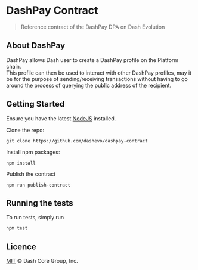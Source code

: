 # DashPay Contract

> Reference contract of the DashPay DPA on Dash Evolution

## About DashPay 
DashPay allows Dash user to create a DashPay profile on the Platform chain.   
This profile can then be used to interact with other DashPay profiles, may it be for the purpose of sending/receiving transactions without having to go around the process of querying the public address of the recipient.  

## Getting Started 

Ensure you have the latest [NodeJS](https://nodejs.org/en/download/) installed.

Clone the repo:

```
git clone https://github.com/dashevo/dashpay-contract
```

Install npm packages:

```
npm install
```

Publish the contract 

```
npm run publish-contract
```

## Running the tests

To run tests, simply run

```shell
npm test
```

## Licence
[MIT](LICENCE) © Dash Core Group, Inc.
